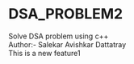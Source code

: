 # DSA_PROBLEM2
Solve DSA problem using c++
<br>
Author:- Salekar Avishkar Dattatray
<br>
This is a new feature1